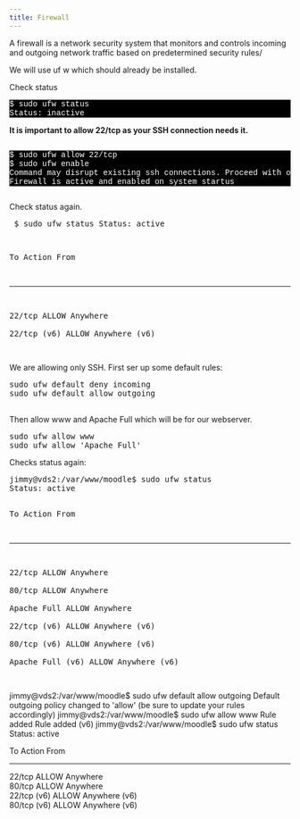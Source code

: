 ```yaml
---
title: Firewall
---
```


A firewall is a network security system that monitors and controls incoming and outgoing network traffic based on predetermined security rules/

We will use uf w which should already be installed.

Check status
 <p style="font-family:Courier; color:white; background-color:black;">
$ sudo ufw status<br>
Status: inactive<br>
   </p>

**It is important to allow 22/tcp as your SSH connection needs it.**
 <pre><p style="font-family:Courier; color:white; background-color:black;">$ sudo ufw allow 22/tcp
$ sudo ufw enable
Command may disrupt existing ssh connections. Proceed with operation (y|n)? y
Firewall is active and enabled on system startus</p></pre>

Check status again.<p style="font-family:Courier; color:white; background-color:black;">
    <pre>
$ sudo ufw status
Status: active

To                         Action      From
--                         ------      ----
22/tcp                     ALLOW       Anywhere                  
22/tcp (v6)                ALLOW       Anywhere (v6)  

</pre>
</p>

We are allowing only SSH. First ser up some default rules:



<p style="font-family:Courier; color:white; background-color:black;">    <pre>
sudo ufw default deny incoming
sudo ufw default allow outgoing


</pre>
</p>

Then allow www and  Apache Full which will be for our webserver.

<p style="font-family:Courier; color:white; background-color:black;">    <pre>
sudo ufw allow www
sudo ufw allow 'Apache Full'
</pre>
</p>


Checks status again:

<p style="font-family:Courier; color:white; background-color:black;">    <pre>
jimmy@vds2:/var/www/moodle$ sudo ufw status
Status: active

To                         Action      From
--                         ------      ----
22/tcp                     ALLOW       Anywhere                  
80/tcp                     ALLOW       Anywhere                  
Apache Full                ALLOW       Anywhere                  
22/tcp (v6)                ALLOW       Anywhere (v6)             
80/tcp (v6)                ALLOW       Anywhere (v6)             
Apache Full (v6)           ALLOW       Anywhere (v6)    

</pre>
</p>

jimmy@vds2:/var/www/moodle$ sudo ufw default allow outgoing
Default outgoing policy changed to 'allow'
(be sure to update your rules accordingly)
jimmy@vds2:/var/www/moodle$ sudo ufw allow www
Rule added
Rule added (v6)
jimmy@vds2:/var/www/moodle$ sudo ufw status
Status: active

To                         Action      From
--                         ------      ----
22/tcp                     ALLOW       Anywhere                  
80/tcp                     ALLOW       Anywhere                  
22/tcp (v6)                ALLOW       Anywhere (v6)             
80/tcp (v6)                ALLOW       Anywhere (v6) 